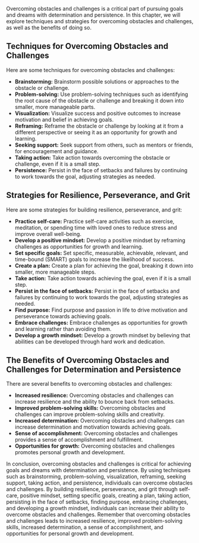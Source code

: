 
Overcoming obstacles and challenges is a critical part of pursuing goals and dreams with determination and persistence. In this chapter, we will explore techniques and strategies for overcoming obstacles and challenges, as well as the benefits of doing so.

Techniques for Overcoming Obstacles and Challenges
--------------------------------------------------

Here are some techniques for overcoming obstacles and challenges:

* **Brainstorming:** Brainstorm possible solutions or approaches to the obstacle or challenge.
* **Problem-solving:** Use problem-solving techniques such as identifying the root cause of the obstacle or challenge and breaking it down into smaller, more manageable parts.
* **Visualization:** Visualize success and positive outcomes to increase motivation and belief in achieving goals.
* **Reframing:** Reframe the obstacle or challenge by looking at it from a different perspective or seeing it as an opportunity for growth and learning.
* **Seeking support:** Seek support from others, such as mentors or friends, for encouragement and guidance.
* **Taking action:** Take action towards overcoming the obstacle or challenge, even if it is a small step.
* **Persistence:** Persist in the face of setbacks and failures by continuing to work towards the goal, adjusting strategies as needed.

Strategies for Resilience, Perseverance, and Grit
-------------------------------------------------

Here are some strategies for building resilience, perseverance, and grit:

* **Practice self-care:** Practice self-care activities such as exercise, meditation, or spending time with loved ones to reduce stress and improve overall well-being.
* **Develop a positive mindset:** Develop a positive mindset by reframing challenges as opportunities for growth and learning.
* **Set specific goals:** Set specific, measurable, achievable, relevant, and time-bound (SMART) goals to increase the likelihood of success.
* **Create a plan:** Create a plan for achieving the goal, breaking it down into smaller, more manageable steps.
* **Take action:** Take action towards achieving the goal, even if it is a small step.
* **Persist in the face of setbacks:** Persist in the face of setbacks and failures by continuing to work towards the goal, adjusting strategies as needed.
* **Find purpose:** Find purpose and passion in life to drive motivation and perseverance towards achieving goals.
* **Embrace challenges:** Embrace challenges as opportunities for growth and learning rather than avoiding them.
* **Develop a growth mindset:** Develop a growth mindset by believing that abilities can be developed through hard work and dedication.

The Benefits of Overcoming Obstacles and Challenges for Determination and Persistence
-------------------------------------------------------------------------------------

There are several benefits to overcoming obstacles and challenges:

* **Increased resilience:** Overcoming obstacles and challenges can increase resilience and the ability to bounce back from setbacks.
* **Improved problem-solving skills:** Overcoming obstacles and challenges can improve problem-solving skills and creativity.
* **Increased determination:** Overcoming obstacles and challenges can increase determination and motivation towards achieving goals.
* **Sense of accomplishment:** Overcoming obstacles and challenges provides a sense of accomplishment and fulfillment.
* **Opportunities for growth:** Overcoming obstacles and challenges promotes personal growth and development.

In conclusion, overcoming obstacles and challenges is critical for achieving goals and dreams with determination and persistence. By using techniques such as brainstorming, problem-solving, visualization, reframing, seeking support, taking action, and persistence, individuals can overcome obstacles and challenges. By building resilience, perseverance, and grit through self-care, positive mindset, setting specific goals, creating a plan, taking action, persisting in the face of setbacks, finding purpose, embracing challenges, and developing a growth mindset, individuals can increase their ability to overcome obstacles and challenges. Remember that overcoming obstacles and challenges leads to increased resilience, improved problem-solving skills, increased determination, a sense of accomplishment, and opportunities for personal growth and development.
